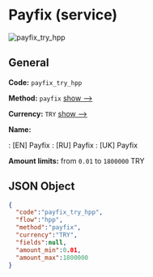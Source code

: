 
# Payfix (service) 
![payfix_try_hpp](https://static.openfintech.io/payment_methods/payfix_try_hpp/logo.svg?w=400&c=v0.59.26#w200)  

## General 
 
**Code:** `payfix_try_hpp` 
 
**Method:** `payfix` 
 [show -->](/payment-methods/payfix/) 
 
**Currency:** `TRY` [show -->](/currencies/TRY/) 
 
**Name:** 
 
:	[EN] Payfix 
:	[RU] Payfix 
:	[UK] Payfix 
 
**Amount limits:** from `0.01` to `1800000` TRY 

## JSON Object 

```json
{
  "code":"payfix_try_hpp",
  "flow":"hpp",
  "method":"payfix",
  "currency":"TRY",
  "fields":null,
  "amount_min":0.01,
  "amount_max":1800000
}
```  
